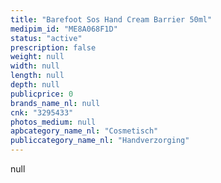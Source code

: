 ```yaml
---
title: "Barefoot Sos Hand Cream Barrier 50ml"
medipim_id: "ME8A068F1D"
status: "active"
prescription: false
weight: null
width: null
length: null
depth: null
publicprice: 0
brands_name_nl: null
cnk: "3295433"
photos_medium: null
apbcategory_name_nl: "Cosmetisch"
publiccategory_name_nl: "Handverzorging"
---
```

null
